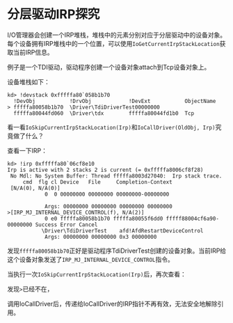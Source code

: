 # 分层驱动IRP探究

I/O管理器会创建一个IRP堆栈，堆栈中的元素分别对应于分层驱动中的设备对象。每个设备拥有IRP堆栈中的一个位置，可以使用`IoGetCurrentIrpStackLocation`获取当前IRP信息。

例子是一个TDI驱动，驱动程序创建一个设备对象attach到Tcp设备对象上。

设备堆栈如下：
```
kd> !devstack 0xfffffa80`058b1b70
  !DevObj           !DrvObj            !DevExt           ObjectName
> fffffa80058b1b70  \Driver\TdiDriverTest00000000  
  fffffa80044fd060  \Driver\tdx        fffffa80044fd1b0  Tcp
```
看一看`IoSkipCurrentIrpStackLocation(Irp)`和`IoCallDriver(OldObj, Irp)`究竟做了什么？

查看一下IRP：
```
kd> !irp 0xfffffa80`06cf8e10
Irp is active with 2 stacks 2 is current (= 0xfffffa8006cf8f28)
 No Mdl: No System Buffer: Thread fffffa8003d27040:  Irp stack trace.  
     cmd  flg cl Device   File     Completion-Context
 [N/A(0), N/A(0)]
            0  0 00000000 00000000 00000000-00000000    

			Args: 00000000 00000000 00000000 00000000
>[IRP_MJ_INTERNAL_DEVICE_CONTROL(f), N/A(2)]
            0 e0 fffffa80058b1b70 fffffa80055f6dd0 fffff88004cf6a90-00000000 Success Error Cancel 
	       \Driver\TdiDriverTest	afd!AfdRestartDeviceControl
			Args: 00000000 00000000 0x3 00000000
```
发现`fffffa80058b1b70`正好是驱动程序TdiDriverTest创建的设备对象。当前IRP给这个设备对象发送了`IRP_MJ_INTERNAL_DEVICE_CONTROL`指令。

当执行一次`IoSkipCurrentIrpStackLocation(Irp)`后，再次查看：

发现`>`已经不在，

调用IoCallDriver后，传递给IoCallDriver的IRP指针不再有效，无法安全地解除引用。